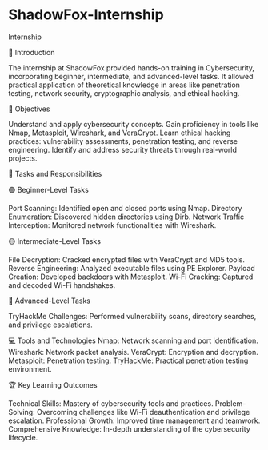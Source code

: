 # ShadowFox-Internship
Internship

📌 Introduction

The internship at ShadowFox provided hands-on training in Cybersecurity, incorporating beginner, intermediate, and advanced-level tasks. It allowed practical application of theoretical knowledge in areas like penetration testing, network security, cryptographic analysis, and ethical hacking.

🎯 Objectives

Understand and apply cybersecurity concepts.
Gain proficiency in tools like Nmap, Metasploit, Wireshark, and VeraCrypt.
Learn ethical hacking practices: vulnerability assessments, penetration testing, and reverse engineering.
Identify and address security threats through real-world projects.

🔧 Tasks and Responsibilities

🟢 Beginner-Level Tasks

Port Scanning: Identified open and closed ports using Nmap.
Directory Enumeration: Discovered hidden directories using Dirb.
Network Traffic Interception: Monitored network functionalities with Wireshark.

🟡 Intermediate-Level Tasks

File Decryption: Cracked encrypted files with VeraCrypt and MD5 tools.
Reverse Engineering: Analyzed executable files using PE Explorer.
Payload Creation: Developed backdoors with Metasploit.
Wi-Fi Cracking: Captured and decoded Wi-Fi handshakes.

🔴 Advanced-Level Tasks

TryHackMe Challenges: Performed vulnerability scans, directory searches, and privilege escalations.

💻 Tools and Technologies
Nmap: Network scanning and port identification.
Wireshark: Network packet analysis.
VeraCrypt: Encryption and decryption.
Metasploit: Penetration testing.
TryHackMe: Practical penetration testing environment.

🏆 Key Learning Outcomes

Technical Skills: Mastery of cybersecurity tools and practices.
Problem-Solving: Overcoming challenges like Wi-Fi deauthentication and privilege escalation.
Professional Growth: Improved time management and teamwork.
Comprehensive Knowledge: In-depth understanding of the cybersecurity lifecycle.

